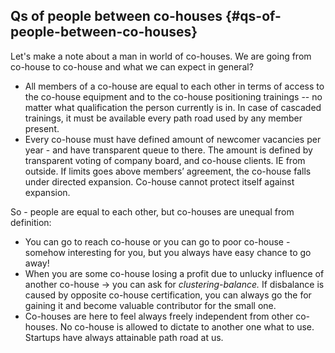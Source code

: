 ## Qs of people between co-houses {#qs-of-people-between-co-houses}

Let's make a note about a man in world of co-houses. We are going from co-house to co-house and what we can expect in general?

*   All members of a co-house are equal to each other in terms of access to the co-house equipment and to the co-house positioning trainings -- no matter what qualification the person currently is in. In case of cascaded trainings, it must be available every path road used by any member present.
*   Every co-house must have defined amount of newcomer vacancies per year - and have transparent queue to there. The amount is defined by transparent voting of company board, and co-house clients. IE from outside. If limits goes above members’ agreement, the co-house falls under directed expansion. Co-house cannot protect itself against expansion.

So - people are equal to each other, but co-houses are unequal from definition:

*   You can go to reach co-house or you can go to poor co-house - somehow interesting for you, but you always have easy chance to go away!
*   When you are some co-house losing a profit due to unlucky influence of another co-house → you can ask for _clustering-balance._ If disbalance is caused by opposite co-house certification, you can always go the for gaining it and become valuable contributor for the small one.
*   Co-houses are here to feel always freely independent from other co-houses. No co-house is allowed to dictate to another one what to use. Startups have always attainable path road at us.